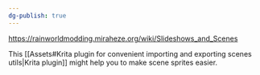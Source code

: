 ```yaml
---
dg-publish: true
---
```

https://rainworldmodding.miraheze.org/wiki/Slideshows_and_Scenes

This [[Assets#Krita plugin for convenient importing and exporting scenes utils|Krita plugin]] might help you to make scene sprites easier.

